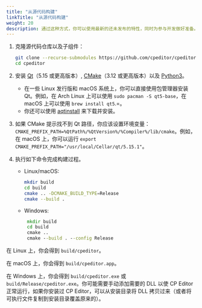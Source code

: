 ```yaml
---
title: "从源代码构建"
linkTitle: "从源代码构建"
weight: 20
description: 通过这种方式，你可以使用最新的还未发布的特性，同时为参与开发做好准备。这需要更多的步骤，也是在你的操作系统不被支持时的唯一方案。
---
```


1.  克隆源代码仓库以及子组件：

    ```sh
    git clone --recurse-submodules https://github.com/cpeditor/cpeditor.git
    cd cpeditor
    ```

2.  安装 [Qt](https://www.qt.io/download)（5.15 或更高版本）, [CMake](https://cmake.org/download/)（3.12 或更高版本）以及 [Python3](https://www.python.org/downloads/)。
    -   在一些 Linux 发行版和 macOS 系统上，你可以直接使用包管理器安装 Qt。例如，在 Arch Linux 上可以使用 `sudo pacman -S qt5-base`，在 macOS 上可以使用 `brew install qt5`.=。
    -   你还可以使用 [aqtinstall](https://github.com/miurahr/aqtinstall) 来下载并安装。

3.  如果 CMake 提示找不到 Qt 路径，你应该设置环境变量：`CMAKE_PREFIX_PATH=%QtPath%/%QtVersion%/%Compiler%/lib/cmake`。例如，在 macOS 上，你可以运行 `export CMAKE_PREFIX_PATH="/usr/local/Cellar/qt/5.15.1"`。

4.  执行如下命令完成构建过程。

    -   Linux/macOS:

        ```sh
        mkdir build
        cd build
        cmake .. -DCMAKE_BUILD_TYPE=Release
        cmake --build .
        ```

    -   Windows:

        ```bat
         mkdir build
         cd build
         cmake ..
         cmake --build . --config Release
        ```

在 Linux 上，你会得到 `build/cpeditor`。

在 macOS 上，你会得到 `build/cpeditor.app`。

在 Windows 上，你会得到 `build/cpeditor.exe` 或 `build/Release/cpeditor.exe`。你可能需要手动添加需要的 DLL 以使 CP Editor 正常运行，如果你安装过 CP Editor，可以从安装目录将 DLL 拷贝过来（或者将可执行文件复制到安装目录覆盖原来的）。
